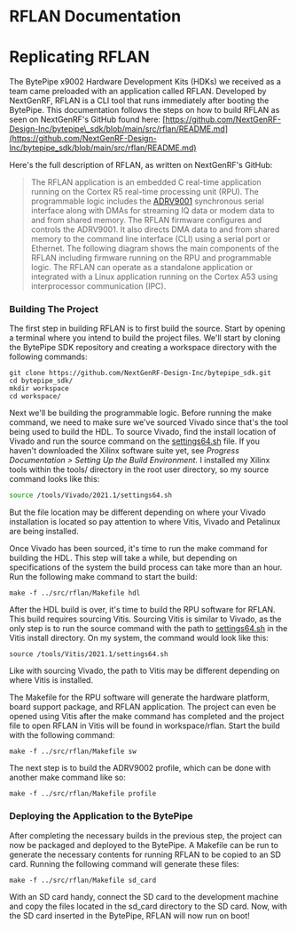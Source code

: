 # RFLAN Documentation

# Replicating RFLAN

The BytePipe x9002 Hardware Development Kits (HDKs) we received as a team came preloaded with an application called RFLAN. Developed by NextGenRF, RFLAN is a CLI tool that runs immediately after booting the BytePipe. This documentation follows the steps on how to build RFLAN as seen on NextGenRF's GitHub found here: [https://github.com/NextGenRF-Design-Inc/bytepipe\_sdk/blob/main/src/rflan/README.md](https://github.com/NextGenRF-Design-Inc/bytepipe_sdk/blob/main/src/rflan/README.md)

Here's the full description of RFLAN, as written on NextGenRF's GitHub:

> The RFLAN application is an embedded C real-time application running on the Cortex R5 real-time processing unit (RPU). The programmable logic includes the [ADRV9001](https://github.com/NextGenRF-Design-Inc/bytepipe_sdk/blob/main/src/adrv9001/README.md) synchronous serial interface along with DMAs for streaming IQ data or modem data to and from shared memory. The RFLAN firmware configures and controls the ADRV9001. It also directs DMA data to and from shared memory to the command line interface (CLI) using a serial port or Ethernet. The following diagram shows the main components of the RFLAN including firmware running on the RPU and programmable logic. The RFLAN can operate as a standalone application or integrated with a Linux application running on the Cortex A53 using interprocessor communication (IPC).

### Building The Project

The first step in building RFLAN is to first build the source. Start by opening a terminal where you intend to build the project files. We'll start by cloning the BytePipe SDK repository and creating a workspace directory with the following commands:

```plain
git clone https://github.com/NextGenRF-Design-Inc/bytepipe_sdk.git
cd bytepipe_sdk/
mkdir workspace
cd workspace/
```

Next we'll be building the programmable logic. Before running the make command, we need to make sure we've sourced Vivado since that's the tool being used to build the HDL. To source Vivado, find the install location of Vivado and run the source command on the [settings64.sh](http://settings64.sh) file. If you haven't downloaded the Xilinx software suite yet, see _Progress Documentation > Setting Up the Build Environment._ I installed my Xilinx tools within the tools/ directory in the root user directory, so my source command looks like this:

```bash
source /tools/Vivado/2021.1/settings64.sh
```

But the file location may be different depending on where your Vivado installation is located so pay attention to where Vitis, Vivado and Petalinux are being installed.

Once Vivado has been sourced, it's time to run the make command for building the HDL. This step will take a while, but depending on specifications of the system the build process can take more than an hour. Run the following make command to start the build:

```plain
make -f ../src/rflan/Makefile hdl
```

After the HDL build is over, it's time to build the RPU software for RFLAN. This build requires sourcing Vitis. Sourcing Vitis is similar to Vivado, as the only step is to run the source command with the path to [settings64.sh](http://settings64.sh) in the Vitis install directory. On my system, the command would look like this:

```plain
source /tools/Vitis/2021.1/settings64.sh
```

Like with sourcing Vivado, the path to Vitis may be different depending on where Vitis is installed.

The Makefile for the RPU software will generate the hardware platform, board support package, and RFLAN application. The project can even be opened using Vitis after the make command has completed and the project file to open RFLAN in Vitis will be found in workspace/rflan. Start the build with the following command:

```plain
make -f ../src/rflan/Makefile sw
```

The next step is to build the ADRV9002 profile, which can be done with another make command like so:

```plain
make -f ../src/rflan/Makefile profile
```

### Deploying the Application to the BytePipe

After completing the necessary builds in the previous step, the project can now be packaged and deployed to the BytePipe. A Makefile can be run to generate the necessary contents for running RFLAN to be copied to an SD card. Running the following command will generate these files:

```plain
make -f ../src/rflan/Makefile sd_card
```

With an SD card handy, connect the SD card to the development machine and copy the files located in the sd\_card directory to the SD card. Now, with the SD card inserted in the BytePipe, RFLAN will now run on boot!